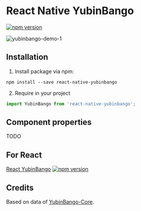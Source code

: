 # React Native YubinBango

[![npm version](https://badge.fury.io/js/react-native-yubinbango.svg)](https://badge.fury.io/js/react-native-yubinbango)

![yubinbango-demo-1](https://user-images.githubusercontent.com/475449/102419916-2e14c900-4044-11eb-9d6a-7a6db65f9770.gif)

## Installation

1. Install package via npm:

```
npm install --save react-native-yubinbango
```

2. Require in your project

```javascript
import YubinBango from 'react-native-yubinbango';
```

## Component properties

TODO

## For React

[React YubinBango](https://github.com/shoken0x/react-yubinbango)
[![npm version](https://badge.fury.io/js/react-yubinbango.svg)](https://badge.fury.io/js/react-yubinbango)

## Credits

Based on data of [YubinBango-Core](https://github.com/yubinbango/yubinbango-core).
